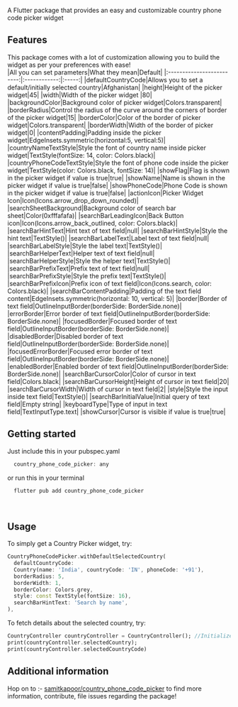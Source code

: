 <!--
This README describes the package. If you publish this package to pub.dev,
this README's contents appear on the landing page for your package.

For information about how to write a good package README, see the guide for
[writing package pages](https://dart.dev/guides/libraries/writing-package-pages).

For general information about developing packages, see the Dart guide for
[creating packages](https://dart.dev/guides/libraries/create-library-packages)
and the Flutter guide for
[developing packages and plugins](https://flutter.dev/developing-packages).
-->

A Flutter package that provides an easy and customizable country phone code picker widget  

## Features

<!-- TODO: List what your package can do. Maybe include images, gifs, or videos. -->
This package comes with a lot of customization allowing you to build the widget as per your preferences with ease!
<br>
|All you can set parameters|What they mean|Default|
|:-------------------------:|:------------:|:-----:|
|defaultCountryCode|Allows you to set a default/initially selected country|Afghanistan|
|height|Height of the picker widget|45|
|width|Width of the picker widget |80|
|backgroundColor|Background color of picker widget|Colors.transparent|
|borderRadius|Control the radius of the curve around the corners of border of the picker widget|15|
|borderColor|Color of the border of picker widget|Colors.transparent|
|borderWidth|Width of the border of picker widget|0|
|contentPadding|Padding inside the picker widget|EdgeInsets.symmetric(horizontal:5, vertical:5)|
|countryNameTextStyle|Style the font of country name inside picker widget|TextStyle(fontSize: 14, color: Colors.black)|
|countryPhoneCodeTextStyle|Style the font of phone code inside the picker widget|TextStyle(color: Colors.black, fontSize: 14)|
|showFlag|Flag is shown in the picker widget if value is true|true|
|showName|Name is shown in the picker widget if value is true|false|
|showPhoneCode|Phone Code is shown in the picker widget if value is true|false|
|actionIcon|Picker Widget Icon|Icon(Icons.arrow_drop_down_rounded)|
|searchSheetBackground|Background color of search bar sheet|Color(0xfffafafa)|
|searchBarLeadingIcon|Back Button icon|Icon(Icons.arrow_back_outlined, color: Colors.black)|
|searchBarHintText|Hint text of text field|null|
|searchBarHintStyle|Style the hint text|TextStyle()|
|searchBarLabelText|Label text of text field|null|
|searchBarLabelStyle|Style the label text|TextStyle()|
|searchBarHelperText|Helper text of text field|null|
|searchBarHelperStyle|Style the helper text|TextStyle()|
|searchBarPrefixText|Prefix text of text field|null|
|searchBarPrefixStyle|Style the prefix text|TextStyle()|
|searchBarPrefixIcon|Prefix icon of text field|Icon(Icons.search, color: Colors.black)|
|searchBarContentPadding|Padding of the text field content|EdgeInsets.symmetric(horizontal: 10, vertical: 5)|
|border|Border of text field|OutlineInputBorder(borderSide: BorderSide.none)|
|errorBorder|Error border of text field|OutlineInputBorder(borderSide: BorderSide.none)|
|focusedBorder|Focused border of text field|OutlineInputBorder(borderSide: BorderSide.none)|
|disabledBorder|Disabled border of text field|OutlineInputBorder(borderSide: BorderSide.none)|
|focusedErrorBorder|Focused error border of text field|OutlineInputBorder(borderSide: BorderSide.none)|
|enabledBorder|Enabled border of text field|OutlineInputBorder(borderSide: BorderSide.none)|
|searchBarCursorColor|Color of cursor in text field|Colors.black|
|searchBarCursorHeight|Height of cursor in text field|20|
|searchBarCursorWidth|Width of cursor in text field|2|
|style|Style the input inside text field|TextStyle()|
|searchBarInitialValue|Initial query of text field|Empty string|
|keyboardType|Type of input in text field|TextInputType.text|
|showCursor|Cursor is visible if value is true|true|


## Getting started

<!-- TODO: List prerequisites and provide or point to information on how to
start using the package. -->
Just include this in your pubspec.yaml<br>
```dart
  country_phone_code_picker: any
```
or run this in your terminal
<br>

```dart
  flutter pub add country_phone_code_picker
```

<br>

## Usage


<!-- TODO: Include short and useful examples for package users. Add longer examples
to `/example` folder. -->

To simply get a Country Picker widget, try:
```dart
CountryPhoneCodePicker.withDefaultSelectedCountry(
  defaultCountryCode:
  Country(name: 'India', countryCode: 'IN', phoneCode: '+91'),
  borderRadius: 5,
  borderWidth: 1,
  borderColor: Colors.grey,
  style: const TextStyle(fontSize: 16),
  searchBarHintText: 'Search by name',
),
```

To fetch details about the selected country, try:

```dart
CountryController countryController = CountryController(); //Initialize the controller
print(countryController.selectedCountry);
print(countryController.selectedCountryCode)
```

## Additional information

<!-- TODO: Tell users more about the package: where to find more information, how to
contribute to the package, how to file issues, what response they can expect
from the package authors, and more.
 -->
 
 Hop on to :- [samitkapoor/country_phone_code_picker](https://github.com/samitkapoor/country_phone_code_picker) 
 to find more information, contribute, file issues regarding the package!
 
